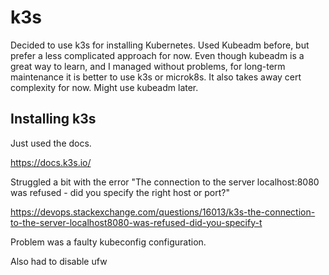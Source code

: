 # k3s

Decided to use k3s for installing Kubernetes. Used Kubeadm before, but prefer a less complicated approach for now. Even though kubeadm is a great way to learn, and I managed without problems, for long-term maintenance it is better to use k3s or microk8s. It also takes away cert complexity for now. Might use kubeadm later.

## Installing k3s

Just used the docs.

https://docs.k3s.io/

Struggled a bit with the error "The connection to the server localhost:8080 was refused - did you specify the right host or port?"

https://devops.stackexchange.com/questions/16013/k3s-the-connection-to-the-server-localhost8080-was-refused-did-you-specify-t

Problem was a faulty kubeconfig configuration.

Also had to disable ufw

